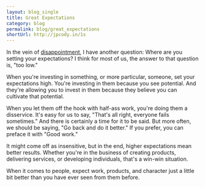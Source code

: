 ```yaml
---
layout: blog_single
title: Great Expectations
category: blog
permalink: blog/great_expectations
shortUrl: http://jpcody.in/1s
---
```

<p>In the vein of <a href="http://joshuacody.net/blog/on_disappointment">disappointment</a>, I have another question: Where are you setting your expectations? I think for most of us, the answer to that question is, "too low."</p>
<p>When you're investing in something, or more particular, someone, set your expectations high. You're investing in them because you see potential. And they're allowing you to invest in them because they believe you can cultivate that potential.</p>
<p>When you let them off the hook with half-ass work, you're doing them a disservice. It's easy for us to say, "That's all right, everyone fails sometimes." And there is certainly a time for it to be said. But more often, we should be saying, "Go back and do it better." If you prefer, you can preface it with "Good work."</p>
<p>It might come off as insensitive, but in the end, higher expectations mean better results. Whether you're in the business of creating products, delivering services, or developing individuals, that's a win-win situation.</p>
<p>When it comes to people, expect work, products, and character just a little bit better than you have ever seen from them before.</p>